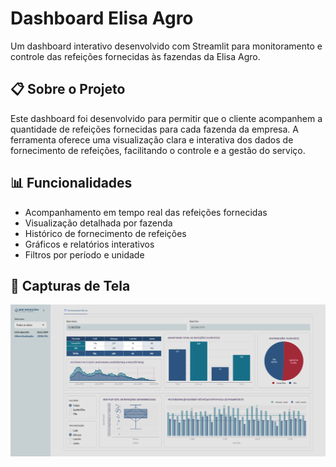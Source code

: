 # Dashboard Elisa Agro

Um dashboard interativo desenvolvido com Streamlit para monitoramento e controle das refeições fornecidas às fazendas da Elisa Agro.

## 📋 Sobre o Projeto

Este dashboard foi desenvolvido para permitir que o cliente acompanhem a quantidade de refeições fornecidas para cada fazenda da empresa. A ferramenta oferece uma visualização clara e interativa dos dados de fornecimento de refeições, facilitando o controle e a gestão do serviço.

## 📊 Funcionalidades

- Acompanhamento em tempo real das refeições fornecidas
- Visualização detalhada por fazenda
- Histórico de fornecimento de refeições
- Gráficos e relatórios interativos
- Filtros por período e unidade

## 📸 Capturas de Tela

![Painel Principal](docs/painel-principal.png)